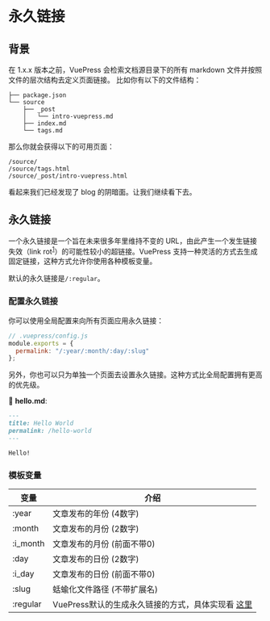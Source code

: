 # 永久链接

## 背景

在 1.x.x 版本之前，VuePress 会检索文档源目录下的所有 markdown 文件并按照文件的层次结构去定义页面链接。
比如你有以下的文件结构：

```
├── package.json
└── source
    ├── _post
    │   └── intro-vuepress.md
    ├── index.md
    └── tags.md
```

那么你就会获得以下的可用页面：

```
/source/
/source/tags.html
/source/_post/intro-vuepress.html
```

看起来我们已经发现了 blog 的阴暗面。让我们继续看下去。

## 永久链接

一个永久链接是一个旨在未来很多年里维持不变的 URL，由此产生一个发生链接失效（link rot<sup>[1][1]</sup>）的可能性较小的超链接。VuePress 支持一种灵活的方式去生成固定链接，这种方式允许你使用各种模板变量。

默认的永久链接是`/:regular`。

### 配置永久链接

你可以使用全局配置来向所有页面应用永久链接：

```js
// .vuepress/config.js
module.exports = {
  permalink: "/:year/:month/:day/:slug"
};
```

另外，你也可以只为单独一个页面去设置永久链接。这种方式比全局配置拥有更高的优先级。

📝 **hello.md**:

```markdown
---
title: Hello World
permalink: /hello-world
---

Hello!
```

### 模板变量

| 变量 | 介绍 |
| --- | --- |
|:year|文章发布的年份 (4数字)|
|:month|文章发布的月份 (2数字)|
|:i_month|文章发布的月份 (前面不带0)|
|:day| 文章发布的日份 (2数字)|
|:i_day|文章发布的日份 (前面不带0)|
|:slug| 蛞蝓化文件路径 (不带扩展名)|
|:regular|VuePress默认的生成永久链接的方式，具体实现看 [这里][2]

[1]:https://en.wikipedia.org/wiki/Link_rot
[2]:https://github.com/vuejs/vuepress/blob/next/packages/%40vuepress/shared-utils/lib/fileToPath.js